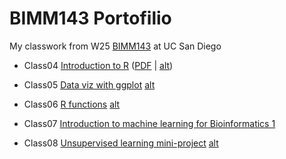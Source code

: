 # BIMM143 Portofilio

My classwork from W25 [BIMM143](https://bioboot.github.io/bimm143_W25/) at UC San Diego

- Class04 [Introduction to R](class04/class04.html) ([PDF](class04/class04.pdf) | [alt](https://htmlpreview.github.io/?https://raw.githubusercontent.com/bioboot/bimm142_github/refs/heads/main/class04/class04.html))

- Class05 [Data viz with ggplot](class05/class05) [alt](https://htmlpreview.github.io/?https://raw.githubusercontent.com/bioboot/bimm142_github/refs/heads/main/class05/class05.html)

- Class06 [R functions](class06/class06) [alt](https://htmlpreview.github.io/?https://raw.githubusercontent.com/bioboot/bimm142_github/refs/heads/main/class06/class06.html)

- Class07 [Introduction to machine learning for Bioinformatics 1](https://htmlpreview.github.io/?https://raw.githubusercontent.com/bioboot/bimm142_github/refs/heads/main/class07/class07.html)

- Class08 [Unsupervised learning mini-project](class08/class08) [alt](https://htmlpreview.github.io/?https://raw.githubusercontent.com/bioboot/bimm142_github/refs/heads/main/class08/class08.html)
